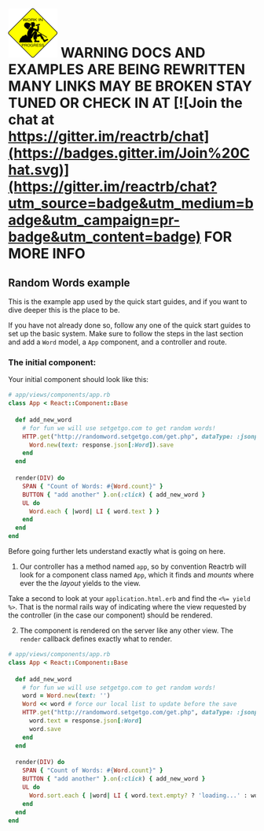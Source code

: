 # ![](/work-in-progress-drinking.png) WARNING DOCS AND EXAMPLES ARE BEING REWRITTEN  MANY LINKS MAY BE BROKEN  STAY TUNED OR CHECK IN AT [![Join the chat at https://gitter.im/reactrb/chat](https://badges.gitter.im/Join%20Chat.svg)](https://gitter.im/reactrb/chat?utm_source=badge&utm_medium=badge&utm_campaign=pr-badge&utm_content=badge) FOR MORE INFO 


## Random Words example

This is the example app used by the quick start guides, and if you want to dive deeper this is the place to be.

If you have not already done so, follow any one of the quick start guides to set up the basic system.  Make sure to follow the steps in the last section and add a `Word` model, a `App` component, and a controller and route.

### The initial component:

Your initial component should look like this:

```ruby
# app/views/components/app.rb
class App < React::Component::Base

  def add_new_word
    # for fun we will use setgetgo.com to get random words!
    HTTP.get("http://randomword.setgetgo.com/get.php", dataType: :jsonp) do |response|
      Word.new(text: response.json[:Word]).save
    end
  end

  render(DIV) do
    SPAN { "Count of Words: #{Word.count}" }
    BUTTON { "add another" }.on(:click) { add_new_word }
    UL do
      Word.each { |word| LI { word.text } }
    end
  end
end
```

Before going further lets understand exactly what is going on here.

1) Our controller has a method named `app`, so by convention Reactrb will look for a
component class named `App`, which it finds and *mounts* where ever the the *layout* yields to the view.  

Take a second to look at your `application.html.erb` and find the `<%= yield %>`.  That is the normal rails way of
indicating where the view requested by the controller (in the case our component) should be rendered.

2) The component is rendered on the server like any other view.  The `render` callback defines exactly what to render.  


```ruby
# app/views/components/app.rb
class App < React::Component::Base

  def add_new_word
    # for fun we will use setgetgo.com to get random words!
    word = Word.new(text: '')
    Word << word # force our local list to update before the save
    HTTP.get("http://randomword.setgetgo.com/get.php", dataType: :jsonp) do |response|
      word.text = response.json[:Word]
      word.save
    end
  end

  render(DIV) do
    SPAN { "Count of Words: #{Word.count}" }
    BUTTON { "add another" }.on(:click) { add_new_word }
    UL do
      Word.sort.each { |word| LI { word.text.empty? ? 'loading...' : word.text } }
    end
  end
end
```
